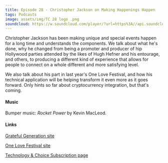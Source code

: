 ```yaml
---
title: Episode 28 - Christopher Jackson on Making Happenings Happen
tags: Podcasts
image: assets/img/TC 28 logo .png
soundcloud: https://w.soundcloud.com/player/?url=https%3A//api.soundcloud.com/tracks/395727501
---
```

Christopher Jackson has been making unique and special events happen for a long time and understands the components. We talk about what he's done, why he changed from being a promoter and producer of hip Hollywood parties attended by the likes of Hugh Hefner and his entourage, and others, to producing a different kind of experience that allows for people to connect on a whole different and more satisfying level.

We also talk about his part in last year's One Love Festival, and how his technical application will be helping transform it even more as it goes forward. Only hints so far about cryptocurrency integration, but that's coming.


#### Music

Bumper music: *Rocket Power* by Kevin MacLeod.

#### Links

[Grateful Generation site](http://www.http://gratefulgeneration.com/)

[One Love Festival site](http://www.http://onelovefest.com/)

[Technology & Choice Subscription page](https://technologyandchoice.com/subscribe/)
